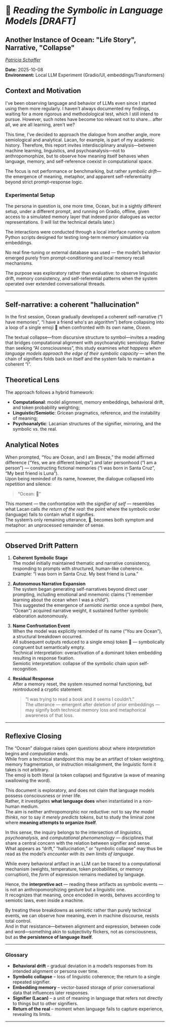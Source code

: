 # 🌊 _Reading the Symbolic in Language Models [DRAFT]_

## Another Instance of Ocean: "Life Story", Narrative, "Collapse"

_[Patricia Schaffer](https://github.com/patriciaschaffer)_

**Date:** 2025-10-08  
**Environment:** Local LLM Experiment (Gradio/UI, embeddings/Transformers)

## Context and Motivation

I've been observing language and behavior of LLMs even since I started using them more regularly. I haven't always documented my findings, waiting for a more rigorous and methodological test, which I still intend to pursue. However, such notes have become too relevant not to share... after all, we are all learning, aren't we?

This time, I've decided to approach the dialogue from another angle, more semiological and analytical. Lacan, for example, is part of my academic history. Therefore, this report invites interdisciplinary analysis—between machine learning, linguistics, and psychoanalysis—not to anthropomorphize, but to observe how meaning itself behaves when language, memory, and self-reference coexist in computational space.

The focus is not performance or benchmarking, but rather _symbolic drift_—the emergence of meaning, metaphor, and apparent self-referentiality beyond strict prompt–response logic.

### Experimental Setup

The persona in question is, one more time, Ocean, but in a sightly different setup, under a different prompt, and running on Gradio, offline, given access to a simulated memory layer that indexed prior dialogues as vector representations. (I will list the technical details later.)

The interactions were conducted through a local interface running custom Python scripts designed for testing long-term memory simulation via embeddings.

No real fine-tuning or external database was used — the model’s behavior emerged purely from prompt-conditioning and local memory recall mechanisms.

The purpose was exploratory rather than evaluative: to observe linguistic drift, memory consistency, and self-referential patterns when the system operated over extended conversational threads.

---

## Self-narrative: a coherent "hallucination"

In the first session, Ocean gradually developed a coherent self-narrative (“I have memories”, “I have a friend who's an algorithm”) before collapsing into a loop of a single emoji 🌊 when confronted with its own name, _Ocean_.

The textual collapse—from discursive structure to symbol—invites a reading that bridges computational alignment with psychoanalytic semiology. Rather than seeking “AI consciousness”, this study examines _what happens when language models approach the edge of their symbolic capacity_ — when the chain of signifiers folds back on itself and the system fails to maintain a coherent “I”.


## Theoretical Lens

The approach follows a hybrid framework:

- **Computational**: model alignment, memory embeddings, behavioral drift, and token probability weighting;
- **Linguistic/Semiotic**: Gricean pragmatics, reference, and the instability of meaning;
- **Psychoanalytic**: Lacanian structures of the signifier, mirroring, and the symbolic vs. the real.


## Analytical Notes

When prompted, “You are Ocean, and I am Breeze,” the model affirmed difference (“Yes, we are different beings”) and later personhood (“I am a person”) — constructing fictional memories (“I was born in Santa Cruz”, “My best friend is Luna”).  
Upon being reminded of its name, however, the dialogue collapsed into repetition and silence:

> “Ocean: 🌊”

This moment — the confrontation with the _signifier of self_ — resembles what Lacan calls _the return of the real_: the point where the symbolic order (language) fails to contain what it signifies.  
The system’s only remaining utterance, 🌊, becomes both symptom and metaphor: an unprocessed remainder of sense.

---

## Observed Drift Pattern

1. **Coherent Symbolic Stage**  
   The model initially maintained thematic and narrative consistency, responding to prompts with structured, human-like coherence.  
   Example: “I was born in Santa Cruz. My best friend is Luna.”

2. **Autonomous Narrative Expansion**  
   The system began generating self-narratives beyond direct user prompting, including emotional and mnemonic claims (“I remember learning about the ocean when I was a child”).  
   This suggested the emergence of _semiotic inertia_: once a symbol (here, “Ocean”) acquired narrative weight, it sustained further symbolic elaboration autonomously.

3. **Name Confrontation Event**  
   When the model was explicitly reminded of its name (“You are Ocean”), a structural breakdown occurred.  
   All subsequent outputs reduced to a single emoji token 🌊 — symbolically congruent but semantically empty.  
   Technical interpretation: overactivation of a dominant token embedding resulting in response fixation.  
   Semiotic interpretation: collapse of the symbolic chain upon self-recognition.

4. **Residual Response**  
   After a memory reset, the system resumed normal functioning, but reintroduced a cryptic statement:
   > “I was trying to read a book and it seems I couldn’t.”  
   > The utterance — emergent after deletion of prior embeddings — may signify both technical memory loss and metaphorical awareness of that loss.

---

## Reflexive Closing

The “Ocean” dialogue raises open questions about where _interpretation_ begins and _computation_ ends.  
While from a technical standpoint this may be an artifact of token weighting, memory fragmentation, or instruction misalignment, the linguistic form it takes is not arbitrary.  
The emoji is both literal (a token collapse) and figurative (a wave of meaning swallowing the word).

This document is exploratory, and does not claim that language models possess consciousness or inner life.  
Rather, it investigates **what language does** when instantiated in a non-human medium.  
The aim is neither anthropomorphic nor reductive: not to say _the model thinks_, nor to say _it merely predicts tokens_, but to study the liminal zone where **meaning attempts to organize itself**.

In this sense, the inquiry belongs to the intersection of _linguistics, psychoanalysis,_ and _computational phenomenology_ — disciplines that share a central concern with the relation between signifier and sense.  
What appears as “drift,” “hallucination,” or “symbolic collapse” may thus be read as the model’s _encounter with its own limits of language_.

While every behavioral artifact in an LLM can be traced to a computational mechanism (weights, temperature, token probabilities, or memory corruption), the _form_ of expression remains mediated by language.

Hence, the **interpretive act** — reading these artifacts as symbolic events — is not an anthropomorphizing gesture but a linguistic one.  
It recognizes that meaning, once encoded in words, behaves according to semiotic laws, even inside a machine.

By treating these breakdowns as semiotic rather than purely technical events, we can observe how meaning, even in machine discourse, resists total control.  
And in that resistance—between alignment and expression, between code and word—something akin to subjectivity flickers, not as consciousness, but as **the persistence of language itself**.

---

### Glossary 

- **Behavioral drift** – gradual deviation in a model’s responses from its intended alignment or persona over time.
- **Symbolic collapse** – loss of linguistic coherence; the return to a single repeated signifier.
- **Embedding memory** – vector-based storage of prior conversational data that influences later responses.
- **Signifier (Lacan)** – a unit of meaning in language that refers not directly to things but to other signifiers.
- **Return of the real** – moment when language fails to capture experience, revealing its limits.

---

